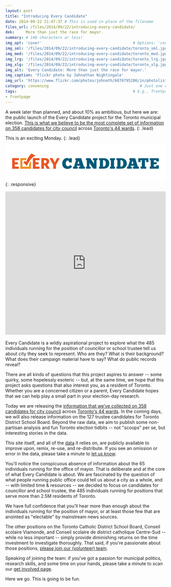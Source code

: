 ```yaml
---
layout: post
title: "Introducing Every Candidate"
date: 2014-09-22 21:47:37 # This is used in place of the filename
files_url: /files/2014/09/22/introducing-every-candidate/
dek:     More than just the race for mayor.
summary: # 140 characters or less!
img_opt: 'cover'                                        # Options: 'cover' or 'inlne' or 'none'
img_sml: '/files/2014/09/22/introducing-every-candidate/toronto_sml.jpg'                          # Default on cover or inline
img_med: '/files/2014/09/22/introducing-every-candidate/toronto_med.jpg'                          # 640x512px cover, inline
img_lrg: '/files/2014/09/22/introducing-every-candidate/toronto_lrg.jpg'                          # 800x640px cover, inline
img_xlg: '/files/2014/09/22/introducing-every-candidate/toronto_xlg.jpg'                         # 1200x960px cover only
img_alt: 'Every Candidate: More than just the race for mayor.'                                             # Alt for inline
img_caption: 'Flickr photo by Johnathan Nightingale'                                         # Caption for either
img_url: 'https://www.flickr.com/photos/johnath/6876795286/in/photolist-dkJyJo-Kx33L-bF7TSB-a1tTAu-9zDhKF-oncwQ-btFnDY-7dEjM'                                             # URL to original image
category: convening                                        # Just one of the 4xCs
tags:                                                   # E.g., frontpage
- frontpage
---
```


A week later than planned, and about 10% as ambitious, but here we are: the public launch of the Every Candidate project for the Toronto municipal election. [This is what we believe to be the most complete set of information on 358 candidates for city council](http://everycandidate.org/candidates/) across [Toronto's 44 wards](http://everycandidate.org/wards). 
{: .lead}

This is an exciting Monday.
{: .lead}

![Every Candidate logo](/files/2014/09/22/introducing-every-candidate/EveryCandidate_Colour.png)
{: .responsive}

<iframe width="100%" height="450" scrolling="no" frameborder="no" src="https://w.soundcloud.com/player/?url=https%3A//api.soundcloud.com/tracks/169068988&amp;auto_play=false&amp;hide_related=false&amp;show_comments=true&amp;show_user=true&amp;show_reposts=false&amp;visual=true"></iframe>

Every Candidate is a wildly aspirational project to explore what the 485 individuals running for the position of councillor or school trustee tell us about city they seek to represent. Who are they? What is their background? What does their campaign material have to say? What do public records reveal?

There are all kinds of questions that this project aspires to answer -- some quirky, some hopelessly esoteric -- but, at the same time, we hope that this project asks questions that also interest you, as a resident of Toronto. Whether you are a concerned citizen or a parent, Every Candidate hopes that we can help play a small part in your election-day research.

Today we are releasing the [information that we've collected on 358 candidates for city council](http://everycandidate.org/candidates/) across [Toronto's 44 wards](http://everycandidate.org/wards). In the coming days, we will also release information on the 127 trustee candidates for Toronto District School Board. Beyond the raw data, we aim to publish some non-partisan analysis and fun Toronto election tidbits -- not "scoops" per se, but interesting stories in the data.

This site itself, and all of the [data](http://everycandidate.org/data) it relies on, are publicly available to improve upon, remix, re-use, and re-distribute. If you see an omission or error in the data, please take a minute to [let us know](http://everycandidate.org/about#contact).

You'll notice the conspicuous absence of information about the 65 individuals running for the office of mayor. That is deliberate and at the core of what Every Candidate is about. We are fascinated by the question of what people running public office could tell us about a city as a whole, and -- with limited time & resources -- we decided to focus on candidates for councillor and school trustee, the 485 individuals running for positions that serve more than 2.5M residents of Toronto.

We have full confidence that you'll hear more than enough about the individuals running for the position of mayor, or at least those few that are anointed as "electable" by mainstream news sources. 

The other positions on the Toronto Catholic District School Board, Conseil scolaire Viamonde, and Conseil scolaire de district catholique Centre-Sud -- while no less important -- simply provide diminishing returns on the time investment to investigate thoroughly. That said, if you're passionate about those positions, [please join our (volunteer) team](http://everycandidate.org/get-involved).

Speaking of joining the team: if you've got a passion for municipal politics, research skills, and some time on your hands, please take a minute to scan our [get involved page](http://everycandidate.org/get-involved).

Here we go. This is going to be fun.